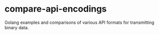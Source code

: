 # compare-api-encodings
Golang examples and comparisons of various API formats for transmitting binary data.
